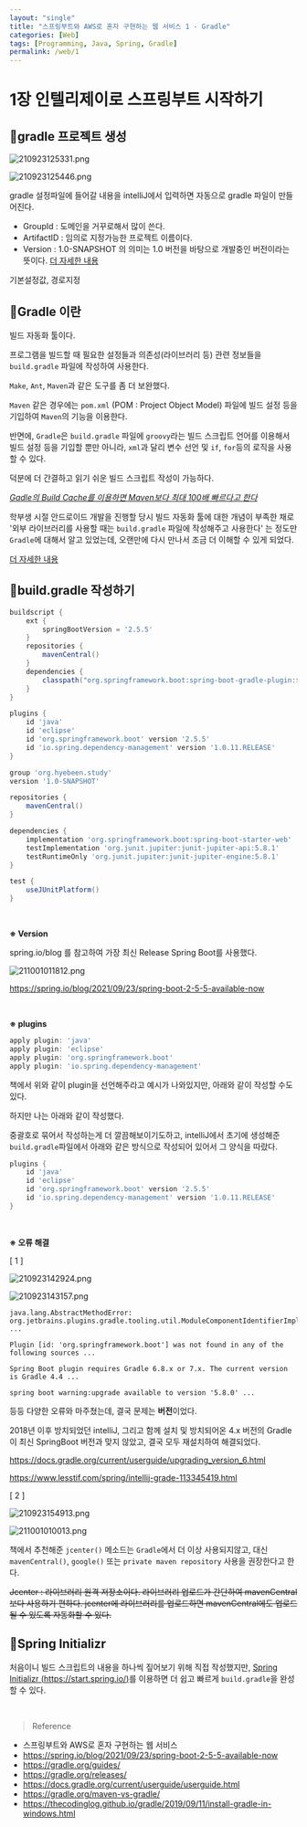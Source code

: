 ```yaml
---
layout: "single"
title: "스프링부트와 AWS로 혼자 구현하는 웹 서비스 1 - Gradle"
categories: [Web]
tags: [Programming, Java, Spring, Gradle]
permalink: /web/1
---
```


# 1장 인텔리제이로 스프링부트 시작하기

## 💜gradle 프로젝트 생성
![210923125331.png](/assets/images/210923125331.png)

![210923125446.png](/assets/images/210923125446.png)

gradle 설정파일에 들어갈 내용을 intelliJ에서 입력하면 자동으로 gradle 파일이 만들어진다.

- GroupId : 도메인을 거꾸로해서 많이 쓴다.
- ArtifactID : 임의로 지정가능한 프로젝트 이름이다.
- Version : 1.0-SNAPSHOT 의 의미는 1.0 버전을 바탕으로 개발중인 버전이라는 뜻이다. [더 자세한 내용](https://happy-coding-day.tistory.com/84)

기본설정값, 경로지정

## 💜Gradle 이란

빌드 자동화 툴이다.

프로그램을 빌드할 때 필요한 설정들과 의존성(라이브러리 등) 관련 정보들을 `build.gradle` 파일에 작성하여 사용한다.

`Make`, `Ant`, `Maven`과 같은 도구를 좀 더 보완했다.

`Maven` 같은 경우에는 `pom.xml` (POM : Project Object Model) 파일에 빌드 설정 등을 기입하여 `Maven`의 기능을 이용한다.

반면에, `Gradle`은 `build.gradle` 파일에 `groovy`라는 빌드 스크립트 언어를 이용해서 빌드 설정 등을 기입할 뿐만 아니라, `xml`과 달리 변수 선언 및 `if`, `for`등의 로직을 사용할 수 있다.

덕분에 더 간결하고 읽기 쉬운 빌드 스크립트 작성이 가능하다.

[*Gadle의 Build Cache를 이용하면 Maven보다 최대 100배 빠르다고 한다*](https://gradle.org/maven-vs-gradle/)

학부생 시절 안드로이드 개발을 진행할 당시 빌드 자동화 툴에 대한 개념이 부족한 채로 '외부 라이브러리를 사용할 때는 `build.gradle` 파일에 작성해주고 사용한다' 는 정도만 `Gradle`에 대해서 알고 있었는데, 오랜만에 다시 만나서 조금 더 이해할 수 있게 되었다. 

[더 자세한 내용](https://hyojun123.github.io/2019/04/18/gradleAndMaven/)


## 💜build.gradle 작성하기

```groovy
buildscript {
    ext {
        springBootVersion = '2.5.5'
    }
    repositories {
        mavenCentral()
    }
    dependencies {
        classpath("org.springframework.boot:spring-boot-gradle-plugin:${springBootVersion}")
    }
}

plugins {
    id 'java'
    id 'eclipse'
    id 'org.springframework.boot' version '2.5.5'
    id 'io.spring.dependency-management' version '1.0.11.RELEASE'
}

group 'org.hyebeen.study'
version '1.0-SNAPSHOT'

repositories {
    mavenCentral()
}

dependencies {
    implementation 'org.springframework.boot:spring-boot-starter-web'
    testImplementation 'org.junit.jupiter:junit-jupiter-api:5.8.1'
    testRuntimeOnly 'org.junit.jupiter:junit-jupiter-engine:5.8.1'
}

test {
    useJUnitPlatform()
}
```

<br>

**※ Version**

spring.io/blog 를 참고하여 가장 최신 Release Spring Boot를 사용했다.

![211001011812.png](/assets/images/211001011812.png)

https://spring.io/blog/2021/09/23/spring-boot-2-5-5-available-now

<br>

**※ plugins**

```groovy
apply plugin: 'java'
apply plugin: 'eclipse'
apply plugin: 'org.springframework.boot'
apply plugin: 'io.spring.dependency-management'
```

책에서 위와 같이 plugin을 선언해주라고 예시가 나와있지만, 아래와 같이 작성할 수도 있다.

하지만 나는 아래와 같이 작성했다.

중괄호로 묶어서 작성하는게 더 깔끔해보이기도하고, intelliJ에서 초기에 생성해준 `build.gradle`파일에서 아래와 같은 방식으로 작성되어 있어서 그 양식을 따랐다.

```groovy
plugins {
    id 'java'
    id 'eclipse'
    id 'org.springframework.boot' version '2.5.5'
    id 'io.spring.dependency-management' version '1.0.11.RELEASE'
}
```

<br>

**※ 오류 해결**

[ 1 ]

![210923142924.png](/assets/images/210923142924.png)

![210923143157.png](/assets/images/210923143157.png)

```log
java.lang.AbstractMethodError: org.jetbrains.plugins.gradle.tooling.util.ModuleComponentIdentifierImpl.getModuleIdentifier() ...

Plugin [id: 'org.springframework.boot'] was not found in any of the following sources ...

Spring Boot plugin requires Gradle 6.8.x or 7.x. The current version is Gradle 4.4 ...

spring boot warning:upgrade available to version '5.8.0' ...
```
등등 다양한 오류와 마주쳤는데, 결국 문제는 **버전**이었다.

2018년 이후 방치되었던 intelliJ, 그리고 함께 설치 및 방치되어온 4.x 버전의 Gradle이 최신 SpringBoot 버전과 맞지 않았고, 결국 모두 재설치하여 해결되었다.


https://docs.gradle.org/current/userguide/upgrading_version_6.html

https://www.lesstif.com/spring/intellij-grade-113345419.html

[ 2 ]

![210923154913.png](/assets/images/210923154913.png)

![211001010013.png](/assets/images/211001010013.png)

책에서 추천해준 `jcenter()` 메소드는 `Gradle`에서 더 이상 사용되지않고, 대신 `mavenCentral()`, `google()` 또는 `private maven repository` 사용을  권장한다고 한다.

~~Jcenter : 
라이브러리 원격 저장소이다. 
라이브러리 업로드가 간단하여 mavenCentral 보다 사용하기 편하다.
jcenter에 라이브러리를 업로드하면 mavenCentral에도 업로드 될 수 있도록 자동화할 수 있다.~~

## 💜Spring Initializr

처음이니 빌드 스크립트의 내용을 하나씩 짚어보기 위해 직접 작성했지만, [Spring Initializr (https://start.spring.io/)](https://start.spring.io/)를 이용하면 더 쉽고 빠르게 `build.gradle`을 완성할 수 있다.

<br>

>Reference
- 스프링부트와 AWS로 혼자 구현하는 웹 서비스
- https://spring.io/blog/2021/09/23/spring-boot-2-5-5-available-now
- https://gradle.org/guides/
- https://gradle.org/releases/
- https://docs.gradle.org/current/userguide/userguide.html
- https://gradle.org/maven-vs-gradle/
- https://thecodinglog.github.io/gradle/2019/09/11/install-gradle-in-windows.html